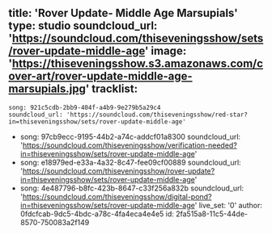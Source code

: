 title: 'Rover Update- Middle Age Marsupials'
type: studio
soundcloud_url: 'https://soundcloud.com/thiseveningsshow/sets/rover-update-middle-age'
image: 'https://thiseveningsshow.s3.amazonaws.com/cover-art/rover-update-middle-age-marsupials.jpg'
tracklist:
  -
    song: 921c5cdb-2bb9-404f-a4b9-9e279b5a29c4
    soundcloud_url: 'https://soundcloud.com/thiseveningsshow/red-star?in=thiseveningsshow/sets/rover-update-middle-age'
  -
    song: 97cb9ecc-9195-44b2-a74c-addcf01a8300
    soundcloud_url: 'https://soundcloud.com/thiseveningsshow/verification-needed?in=thiseveningsshow/sets/rover-update-middle-age'
  -
    song: e18979ed-e33a-4a32-8c47-fee09cf00889
    soundcloud_url: 'https://soundcloud.com/thiseveningsshow/rover-update?in=thiseveningsshow/sets/rover-update-middle-age'
  -
    song: 4e487796-b8fc-423b-8647-c33f256a832b
    soundcloud_url: 'https://soundcloud.com/thiseveningsshow/digital-pond?in=thiseveningsshow/sets/rover-update-middle-age'
live_set: '0'
author: 0fdcfcab-9dc5-4bdc-a78c-4fa4eca4e4e5
id: 2fa515a8-11c5-44de-8570-750083a2f149
